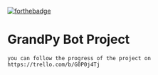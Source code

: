 [![forthebadge](https://forthebadge.com/images/badges/15-percent-optimized.svg)](https://forthebadge.com)

# GrandPy Bot Project
```
you can follow the progress of the project on https://trello.com/b/G0P0j4Tj
```
